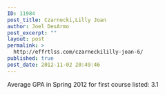 ```yaml
---
ID: 11984
post_title: Czarnecki,Lilly Joan
author: Joel DesArmo
post_excerpt: ""
layout: post
permalink: >
  http://effrtlss.com/czarneckililly-joan-6/
published: true
post_date: 2012-11-02 20:49:46
---
```

<p>Average GPA in Spring 2012 for first course listed: 3.1</p>